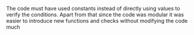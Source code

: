 The code must have used constants instead of directly using values to verify the conditions. 
Apart from that since the code was modular it was easier to introduce new functions and checks without modifying the code much
